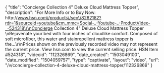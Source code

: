 {
    "title": "Concierge Collection 4\" Deluxe Cloud Mattress Topper",
    "description": "For More Info or to Buy Now: http:\/\/www.hsn.com\/products\/seo\/8282182?rdr=1&sourceid=youtube&cm_mmc=Social-_-Youtube-_-ProductVideo-_-524318\r\nConcierge Collection 4\" Deluxe Cloud Mattress Topper  \nRejuvenate your bed with four inches of cloudlike comfort. Composed of soft microfiber, this water and stainrepellent mattress topper is the...\r\nPrices shown on the previously recorded video may not represent the current price.  View hsn.com to view the current selling price. HSN Item #524318",
    "videoid": "112326869",
    "date_created": "1503049100",
    "date_modified": "1504059757",
    "type": "captivate",
    "layout": "video",
    "url": "\/v\/concierge-collection-4-deluxe-cloud-mattress-topper\/112326869"
}